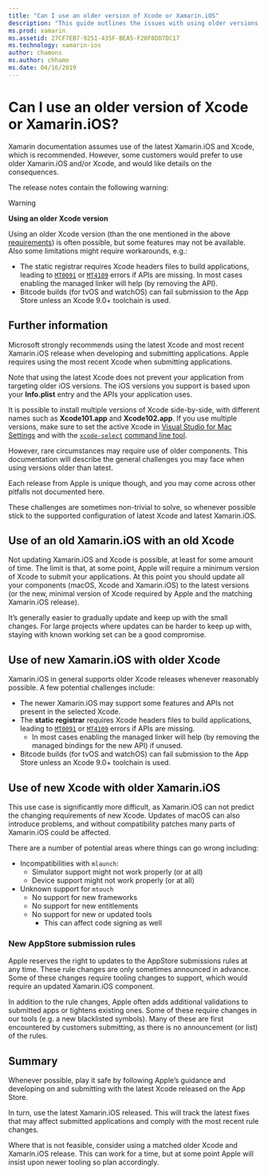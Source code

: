 ```yaml
---
title: "Can I use an older version of Xcode or Xamarin.iOS"
description: "This guide outlines the issues with using older versions of Xamarin.iOS or Xcode (than the current stable release)."
ms.prod: xamarin
ms.assetid: 27CF7EB7-9251-435F-BEA5-F20F8DD7DC17
ms.technology: xamarin-ios
author: chamons
ms.author: chhamo
ms.date: 04/16/2019
---
```


# Can I use an older version of Xcode or Xamarin.iOS?

Xamarin documentation assumes use of the latest Xamarin.iOS and Xcode, which is recommended. However, some customers would prefer to use older Xamarin.iOS and/or Xcode, and would like details on the consequences.

The release notes contain the following warning:

> [!WARNING]
> **Using an older Xcode version**
>
> Using an older Xcode version (than the one mentioned in the above [requirements](/xamarin/ios/release-notes/12/12.8#requirements)) is often possible, but some features may not be available. Also some limitations might require workarounds, e.g.:
>
> - The static registrar requires Xcode headers files to build applications, leading to [`MT0091`](../mtouch-errors.md#MT0091) or [`MT4109`](../mtouch-errors.md#MT4109) errors if APIs are missing. In most cases enabling the managed linker will help (by removing the API).
> - Bitcode builds (for tvOS and watchOS) can fail submission to the App Store unless an Xcode 9.0+ toolchain is used.

## Further information

Microsoft strongly recommends using the latest Xcode and most recent Xamarin.iOS release when developing and submitting applications. Apple requires using the most recent Xcode when submitting applications.

Note that using the latest Xcode does not prevent your application from targeting older iOS versions. The iOS versions you support is based upon your **Info.plist** entry and the APIs your application uses.

It is possible to install multiple versions of Xcode side-by-side, with different names such as **Xcode101.app** and **Xcode102.app**. If you use multiple versions, make sure to set the active Xcode in [Visual Studio for Mac Settings](~/ios/troubleshooting/questions/ios-sdk.md) and with the [`xcode-select`](https://developer.apple.com/library/archive/technotes/tn2339/_index.html#//apple_ref/doc/uid/DTS40014588-CH1-HOW_DO_I_SELECT_THE_DEFAULT_VERSION_OF_XCODE_TO_USE_FOR_MY_COMMAND_LINE_TOOLS_) [command line tool](https://developer.apple.com/library/archive/technotes/tn2339/_index.html#//apple_ref/doc/uid/DTS40014588-CH1-HOW_DO_I_SELECT_THE_DEFAULT_VERSION_OF_XCODE_TO_USE_FOR_MY_COMMAND_LINE_TOOLS_).

However, rare circumstances may require use of older components. This documentation will describe the general challenges you may face when using versions older than latest.

Each release from Apple is unique though, and you may come across other pitfalls not documented here.

These challenges are sometimes non-trivial to solve, so whenever possible stick to the supported configuration of latest Xcode and latest Xamarin.iOS.

## Use of an old Xamarin.iOS with an old Xcode

Not updating Xamarin.iOS and Xcode is possible, at least for some amount of time. The limit is that, at some point, Apple will require a minimum version of Xcode to submit your applications. At this point you should update all your components (macOS, Xcode and Xamarin.iOS) to the latest versions (or the new, minimal version of Xcode required by Apple and the matching Xamarin.iOS release).

It’s generally easier to gradually update and keep up with the small changes. For large projects where updates can be harder to keep up with, staying with known working set can be a good compromise.

## Use of new Xamarin.iOS with older Xcode

Xamarin.iOS in general supports older Xcode releases whenever reasonably possible. A few potential challenges include:

- The newer Xamarin.iOS may support some features and APIs not present in the selected Xcode. 
- The **static registrar** requires Xcode headers files to build applications, leading to [`MT0091`](~/ios/troubleshooting/mtouch-errors.md#MT0091) or [`MT4109`](~/ios/troubleshooting/mtouch-errors.md#MT4109) errors if APIs are missing.
  - In most cases enabling the managed linker will help (by removing the managed bindings for the new API) if unused.
- Bitcode builds (for tvOS and watchOS) can fail submission to the App Store unless an Xcode 9.0+ toolchain is used.

## Use of new Xcode with older Xamarin.iOS

This use case is significantly more difficult, as Xamarin.iOS can not predict the changing requirements of new Xcode. Updates of macOS can also introduce problems, and without compatibility patches many parts of Xamarin.iOS could be affected. 

There are a number of potential areas where things can go wrong including:

- Incompatibilities with `mlaunch`:
  - Simulator support might not work properly (or at all)
  - Device support might not work properly (or at all)
- Unknown support for `mtouch` 
  - No support for new frameworks
  - No support for new entitlements
  - No support for new or updated tools
    - This can affect code signing as well

### New AppStore submission rules

Apple reserves the right to updates to the AppStore submissions rules at any time. These rule changes are only sometimes announced in advance. Some of these changes require tooling changes to support, which would require an updated Xamarin.iOS component.

In addition to the rule changes, Apple often adds additional validations to submitted apps or tightens existing ones. Some of these require changes in our tools (e.g. a new blacklisted symbols). Many of these are first encountered by customers submitting, as there is no announcement (or list) of the rules.

## Summary

Whenever possible, play it safe by following Apple’s guidance and developing on and submitting with the latest Xcode released on the App Store.

In turn, use the latest Xamarin.iOS released. This will track the latest fixes that may affect submitted applications and comply with the most recent rule changes.

Where that is not feasible, consider using a matched older Xcode and Xamarin.iOS release. This  can work for a time, but at some point Apple will insist upon newer tooling so plan accordingly.